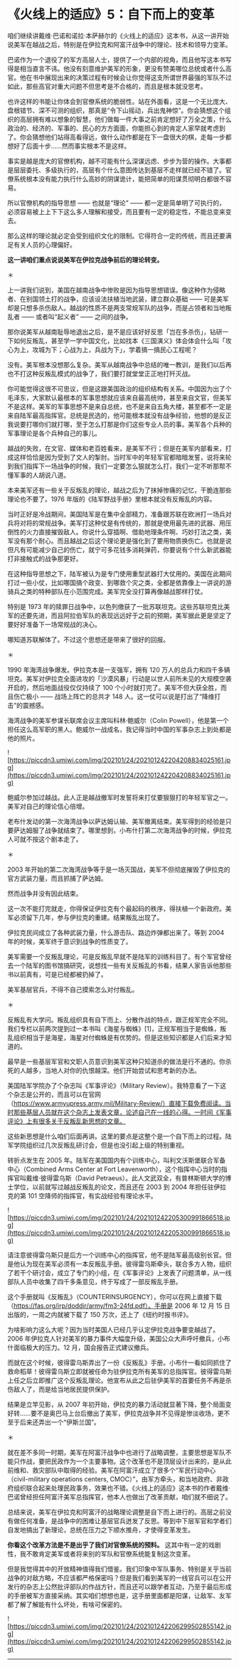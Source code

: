 # 《火线上的适应》5：自下而上的变革

咱们继续讲戴维·巴诺和诺拉·本萨赫尔的《火线上的适应》这本书，从这一讲开始说美军在越战之后，特别是在伊拉克和阿富汗战争中的理论、技术和领导力变革。

巴诺作为一个退役了的军方高层人士，提供了一个内部的视角，而且他写这本书写得是相当直言不讳。他没有刻意维护美军的形象，更没有赞美哪位总统或者什么高官。他在书中展现出来的决策过程有时候会让你觉得这支所谓世界最强的军队不过如此，那些高官对重大问题不但思考是不合格的，而且是根本就没思考。

也许这样的书能让你体会到官僚系统的脆弱性。站在外面看，这是一个无比庞大、盘根错节、深不可测的组织，那真是“令下山摇动，兵出鬼神惊”。你会猜想这个组织的高层拥有难以想象的智慧，他们做每一件大事之前肯定想好了万全之策，什么政治的、经济的、军事的、民心的方方面面，你能担心到的肯定人家早就考虑到了。你会猜想他们站得高看得远，做什么动作都是在下一盘很大的棋，走每一步都想好了后面十步……然而事实根本不是这样。

事实是越是庞大的官僚机构，越不可能有什么深谋远虑、步步为营的操作。大事都是层层委托、多级执行的，高层有个什么意图传达到基层不走样就已经不错了。官僚系统根本没有能力执行什么高妙的阴谋诡计，能把简单的阳谋贯彻明白都很不容易。

所以官僚机构的指导思想 —— 也就是“理论” —— 都一定是简单明了可执行的，必须容易被上上下下这么多人理解和接受，而且要有一定的稳定性，不能总变来变去。

那么这样的理论就必定会受到组织文化的限制。它得符合一定的传统，而且还要满足有关人员的心理偏好。

 **这一讲咱们重点说说美军在伊拉克战争前后的理论转变。**

＊

上一讲我们说到，美国在越南战争中惨败是因为指导思想错误。像这种作为侵略者、在别国领土打的战争，应该设法扶植当地武装，建立群众基础 —— 可是美军却是只想多杀伤敌人。越战的性质不是两支常规军队的战争，而是占领者和当地叛乱者 —— 或者叫“起义者” —— 之间的战争。

那你说美军从越南耻辱地退出之后，是不是应该好好反思「岂在多杀伤」，钻研一下如何反叛乱，甚至学一学中国文化，比如找本《三国演义》体会体会什么叫「攻心为上，攻城为下；心战为上，兵战为下」，学着搞一搞民心工程呢？

没有。美军根本没想那么复杂。美军从越南战争中总结的唯一教训，是我们以后再也不打这种反叛乱模式的战争了，我们要打就堂堂正正地打歼灭战。

你可能觉得这很不可思议，但是这跟美国政治的组织结构有关系。中国因为出了个毛泽东，大家默认最根本的军事思想就应该来自最高统帅，甚至来自文官，但美军不是这样。美军的军事思想不是来自总统，也不是来自五角大楼，甚至都不一定是来自陆军最高指挥官。总统是民选的，他可能根本就没有战争经验，他想的是反正我说要打哪你们就打哪，至于怎么打那是你们这些专业人员的事。美军各个兵种的军事理论是各个兵种自己的事儿。

越战的失败，在文官、媒体和老百姓看来，是美军不行；但是在美军内部看来，打成这样恰恰是因为受到了文人的掣肘。当时军中的年轻军官都暗暗发誓，说将来轮到我们指挥下一场战争的时候，我们一定要怎么狠就怎么打，我们一定不听那帮不懂军事的人胡说八道。

本来美军还有一些关于反叛乱的理论，越战之后为了抹掉惨痛的记忆，干脆连那些理论也不要了。1976 年版的《陆军野战手册》里根本就没有反叛乱的内容。

当时正好是冷战期间，美国陆军是在集中全部精力，准备跟苏联在欧洲打一场兵对兵将对将的常规战争。美军打这种仗是有传统的，那就是使用最先进的武器、用压倒性的火力直接摧毁敌人。你说什么穿插啊、借助地理条件啊、巧妙打法之类，美军没有那个耐心。而且越战之后这个理论更是强化到了要用物质换伤亡。也就是说但凡有可能减少自己的伤亡，就宁可多花钱多消耗弹药，你要说有个什么新武器能打非接触式的战争那更好。

在这种指导思想之下，陆军被认为是专门使用重型武器打大仗用的。美国在此期间打过一些小仗，比如哪国搞个政变、到哪救个灾之类，全都是依靠像上一讲说的游骑兵之类的特种部队在小范围完成。美军完全没打算再像越战那样打仗。

特别是 1973 年的赎罪日战争中，以色列缴获了一批苏联坦克。这些苏联坦克比美军的还要先进，而且阿拉伯军队的表现远远好于之前的预期，美军据此更是坚定了要好好准备下一场常规战的决心。

哪知道苏联解体了。不过这个思想还是带来了很好的回报。

＊

1990 年海湾战争爆发。伊拉克本是一支强军，拥有 120 万人的总兵力和四千多辆坦克。美军对伊拉克全面进攻的「沙漠风暴」行动是以世人前所未见的大规模空袭开启的，然后地面战役仅仅持续了 100 个小时就打完了。美军不但大获全胜，而且伤亡极小 —— 战场上阵亡的总共才 148 人。这一仗可以说是打出了“降维打击”的震撼感。

海湾战争的美军参谋长联席会议主席叫科林·鲍威尔（Colin Powell），他是第一个担任这么高军职的黑人。鲍威尔一战成名，我记得当时中国的军事杂志上到处都是他的照片。

![https://piccdn3.umiwi.com/img/202101/24/202101242204208834025161.jpg](https://piccdn3.umiwi.com/img/202101/24/202101242204208834025161.jpg)

鲍威尔参加过越战。此人正是越战撤军时发誓将来打仗要狠狠打的年轻军官之一。美军对自己的理论信心倍增。

老布什发动的第一次海湾战争以萨达姆认输、美军撤离结束。美军得到的经验是只要萨达姆服了战争就结束了。哪里想到，小布什打第二次海湾战争的时候，伊拉克人可就不按这个剧本走了。

＊

2003 年开始的第二次海湾战争等于是一场灭国战，美军不但彻底摧毁了伊拉克的官方武装力量，而且抓捕了萨达姆。

然而战争并没有因此结束。

这一次不能打完就走，你得保证伊拉克有个最起码的秩序，得扶植一个新政府。美军必须留下几年，参与伊拉克的重建。结果叛乱出现了。

伊拉克民间成立了各种武装力量，什么游击队、路边炸弹都出来了。等到 2004 年的时候，美军终于意识到战争的性质变了。

美军需要一个反叛乱理论，可是反叛乱早就不是陆军的训练科目了。有个军官曾经去一个陆军的图书馆搞研究，说想找一些有关反叛乱的书看，结果人家告诉他那些书以前真有，可是已经都被扔掉了。

美军基层官兵，不得不自己摸索怎么对付叛乱。

＊

反叛乱有大学问。叛乱组织具有自下而上、分散作战的特点，跟正规军完全不同。我们专栏以前两次提到过一本书叫《海星与蜘蛛》[1]，正规军相当于是蜘蛛，叛乱组织相当于是海星，海星对付蜘蛛是有优势的。但是这些知识都是人们后来才知道的。

最早是一些基层军官和文职人员意识到美军这种只知道杀的做法是行不通的。你杀死的人越多，当地人对你的仇恨越深。他们开始尝试和思考新的办法。

美国陆军学院办了个杂志叫《军事评论》（Military Review）。我特意看了一下这个杂志是公开的，而且可以在官网（https://www.armyupress.army.mil/Military-Review/）直接下载免费阅读。当时那些基层人员就在这个杂志上发表文章，论述自己在一线的心得。一时间《军事评论》上有很多关于反叛乱新思想的文章。

这些新思想是什么咱们后面再讲。这里的要点是这整个是一个自下而上的过程。陆军学院组织过几次反叛乱研讨会，但是也没引起上级的特别重视。

转折点发生在 2005 年。陆军在美国国内有个训练中心，叫利文沃斯堡联合军备中心（Combined Arms Center at Fort Leavenworth），这个指挥中心当时的指挥官叫戴维·彼得雷乌斯（David Petraeus）。此人文武双全，有普林斯顿大学的博士学位，以前就写过越战反叛乱的论文，而且还在 2003 到 2004 年担任驻伊拉克的第 101 空降师的指挥官，有实战经验有理论水平。

![https://piccdn3.umiwi.com/img/202101/24/202101242205300991866518.jpg](https://piccdn3.umiwi.com/img/202101/24/202101242205300991866518.jpg)

请注意彼得雷乌斯只是后方一个训练中心的指挥官，他不是陆军最高级别长官。但是他认为现在美军必须有一本反叛乱手册。彼得雷乌斯牵头，联合多方人物，组织了若干个研讨会，成立了专门的小组，在《军事评论》上发表了问题清单，从一线部队人员中收集了四千多条意见，终于写成了一部反叛乱手册。

这个手册就叫《反叛乱》（COUNTERINSURGENCY），你可以在网上直接下载（https://fas.org/irp/doddir/army/fm3-24fd.pdf）。手册是 2006 年 12 月 15 日出版的，一周之内就被下载了 150 万次，还上了《纽约时报书评》。

为啥影响力这么大呢？因为当时美国人已经几乎认定伊拉克战争要变越战了。2006 年伊拉克人针对美军的暴力事件大幅度升级，美国公众大声呼吁撤兵，小布什面临极大的压力。12 月，国会报告正式建议撤兵。

而就在这个时候，彼得雷乌斯弄出了一份《反叛乱》手册。小布什一看如同抓住了救命稻草！彼得雷乌斯立即就被任命为驻伊拉克所有美军的总指挥官。彼得雷乌斯上任之后立即推广这个反叛乱理论。他宣布从此之后驻伊美军的首要任务不再是杀伤敌人了，而是给当地居民提供保护。

结果是立竿见影，从 2007 年初开始，伊拉克的暴力活动就显著下降，整个局面变好转……要不是奥巴马上台后撤出了美军，伊拉克战争并不见得是惨淡收场，更不至于后来还弄出一个“伊斯兰国”。

＊

就在差不多同一时期，美军在阿富汗战争中也进行了战略调整，主要思想是军队不能只作战，要把民政作为一个主要事物。这个改革也不是顶层设计出来的，是从此前维和、救灾部队中取得的经验。美军在阿富汗成立了很多个“军民行动中心（civil-military operations centers, CMOC）”，由军方牵头，和当地政府、非政府组织联合起来处理民政事务，效果也不错。《火线上的适应》这本书的作者戴维·巴诺曾经担任阿富汗美军总指挥官，他本人也做出了改革贡献，咱们就不细说了。

总结来说，美军在伊拉克和阿富汗的战略理论调整是自下而上进行的。高层之前没有做任何准备，是战争中的困难让基层官兵迸发了反思。等到中下层军官和学者们自发地搞出了新理论，总统在压力之下顺水推舟，才使得变革发生。

 **你看这个改革方法是不是出乎了我们对官僚系统的预料。** 这其中有一定的戏剧性，我不敢肯定美军或者将来别的军队和官僚系统能复制这次变革。

但是我觉得其中的开放精神值得我们借鉴。我们印象中军队事务、特别是关乎当前战争的对敌方略，不应该都严格保密吗？但是我们看到美军的一线官兵可以在公开发行的杂志上公然批评部队的作战方针，而且还可以跟学者互动，乃至于最后形成的手册被军方直接采纳。其实咱们想想也是，这手册里面都是阳谋，让敌军、友军都了解了解能有什么坏处，有啥可保密的。

![https://piccdn3.umiwi.com/img/202101/24/202101242206299502855142.jpg](https://piccdn3.umiwi.com/img/202101/24/202101242206299502855142.jpg)

---
